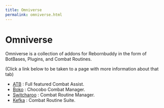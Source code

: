 ```yaml
---
title: Omniverse
permalink: omniverse.html
---
```


# Omniverse

Omniverse is a collection of addons for Rebornbuddy in the form of BotBases, Plugins, and Combat Routines. 

(Click a link below to be taken to a page with more information about that tab)

- [ATB](/omniverse/atb.html) : Full featured Combat Assist.
- [Boko](/omniverse/boko.html) : Chocobo Combat Manager.
- [Switcharoo](/omniverse/kefka/switcharoo.html) : Combat Routine Manager.
- [Kefka](/omniverse/kefka/kefka.html) : Combat Routine Suite.
